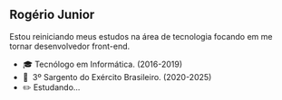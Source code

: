 ## Rogério Junior

Estou reiniciando meus estudos na área de tecnologia focando em me tornar desenvolvedor front-end.

- :mortar_board: Tecnólogo em Informática. (2016-2019)
- :beginner:‎ ‎  3º Sargento do Exército Brasileiro. (2020-2025)
- :pencil2: Estudando...




<!--
**Rogerrrr-Juniorrrr/Rogerrrr-Juniorrrr** is a ✨ _special_ ✨ repository because its `README.md` (this file) appears on your GitHub profile.

Here are some ideas to get you started:

- 🔭 I’m currently working on ...
- 🌱 I’m currently learning ...
- 👯 I’m looking to collaborate on ...
- 🤔 I’m looking for help with ...
- 💬 Ask me about ...
- 📫 How to reach me: ...
- 😄 Pronouns: ...
- ⚡ Fun fact: ...
-->
